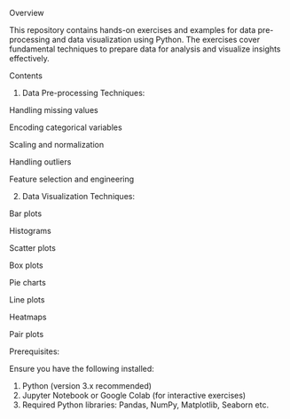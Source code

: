 Overview

This repository contains hands-on exercises and examples for data pre-processing and data visualization using Python. The exercises cover fundamental techniques to prepare data for analysis and visualize insights effectively.

Contents

1. Data Pre-processing Techniques:

Handling missing values

Encoding categorical variables

Scaling and normalization

Handling outliers

Feature selection and engineering



2. Data Visualization Techniques:

Bar plots

Histograms

Scatter plots

Box plots

Pie charts

Line plots

Heatmaps

Pair plots


Prerequisites:

Ensure you have the following installed:

1. Python (version 3.x recommended)
2. Jupyter Notebook or Google Colab (for interactive exercises)
3. Required Python libraries: Pandas, NumPy, Matplotlib, Seaborn etc.
